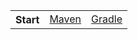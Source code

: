 <table>
    <th>Start</th>
    <td>
        <a href="#maven">Maven</a> 
    </td>
    <td>
        <a href="#gradle">Gradle</a>
    </td>
</table>